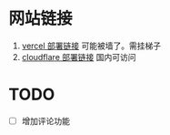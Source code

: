 # 网站链接

1. [vercel 部署链接](https://chris-coder-s-article.vercel.app/)    可能被墙了。需挂梯子 
2. [cloudflare 部署链接](https://chriscoder-s-article.pages.dev/)  国内可访问

# TODO

- [ ] 增加评论功能
